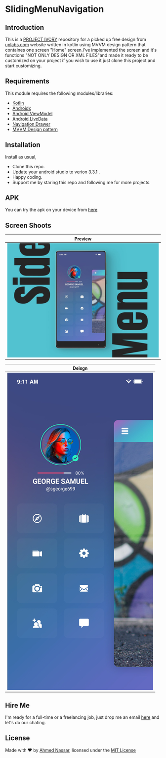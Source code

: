 # SlidingMenuNavigation

## Introduction

This is a [PROJECT IVORY](https://github.com/ranger163/ProjectIvory) repository for a picked up free design from [uplabs.com](https://www.uplabs.com/posts/side-menu-mobile-navigation) website written
in kotlin using MVVM design pattern that containes one screen "Home" screen.I've implemented the screen and it's
functions "NOT ONLY DESIGN OR XML FILES"and made it ready to be customized on your project if you wish to use it just clone
this project and start customizing.

## Requirements

This module requires the following modules/libraries:

* [Kotlin](https://kotlinlang.org)
* [Androidx](https://developer.android.com/jetpack/androidx)
* [Android ViewModel](https://developer.android.com/topic/libraries/architecture/viewmodel)
* [Android LiveData](https://developer.android.com/topic/libraries/architecture/livedata)
* [Navigation Drawer](https://developer.android.com/training/implementing-navigation/nav-drawer)
* [MVVM Design pattern](https://antonioleiva.com/mvvm-vs-mvp)

## Installation

Install as usual,
* Clone this repo.
* Update your android studio to verion 3.3.1 .
* Happy coding.
* Support me by staring this repo and following me for more projects.

## APK

You can try the apk on your device from [here](https://drive.google.com/open?id=1qJyZGiLsbsP9i6l1Bf5O_VAcERn6aMP6)

## Screen Shoots

|    Preview   |
| ------------- |
| ![Configuration Screenshot](/screenshoot/0-preview.jpg) |

|    Deisgn   |
| ------------- |
| ![Configuration Screenshot](/screenshoot/1-design.jpg) |

## Hire Me
I'm ready for a full-time or a freelancing job, just drop me an email [here](https://www.inassar.me) and let's do our chating.

## License
Made with :heart: by [Ahmed Nassar](https://github.com/ranger163), licensed under the [MIT License](LICENSE)
